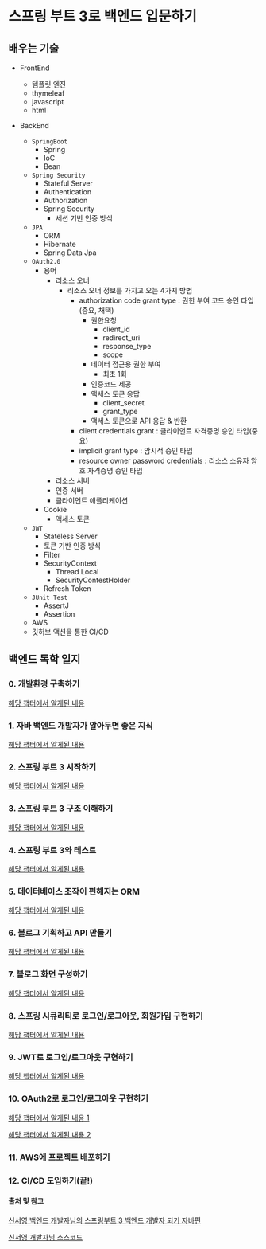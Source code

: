 # 스프링 부트 3로 백엔드 입문하기

## 배우는 기술

- FrontEnd
  - 템플릿 엔진
  - thymeleaf
  - javascript
  - html

- BackEnd
  - `SpringBoot`
    - Spring
    - IoC
    - Bean
  - `Spring Security`
    - Stateful Server  
    - Authentication
    - Authorization
    - Spring Security
      - 세션 기반 인증 방식
  - `JPA`
    - ORM
    - Hibernate
    - Spring Data Jpa
  - `OAuth2.0`
    - 용어
      - 리소스 오너
        - 리소스 오너 정보를 가지고 오는 4가지 방법
          - authorization code grant type : 권한 부여 코드 승인 타입(중요, 채택)
            - 권한요청
              - client_id
              - redirect_uri
              - response_type
              - scope
            - 데이터 접근용 권한 부여
              - 최초 1회
            - 인증코드 제공
            - 액세스 토큰 응답
              - client_secret
              - grant_type
            - 액세스 토큰으로 API 응답 & 반환
          - client credentials grant : 클라이언트 자격증명 승인 타입(중요)
          - implicit grant type : 암시적 승인 타입
          - resource owner password credentials : 리소스 소유자 암호 자격증명 승인 타입
      - 리소스 서버
      - 인증 서버
      - 클라이언트 애플리케이션
    - Cookie
      - 액세스 토큰
  - `JWT`
    - Stateless Server
    - 토큰 기반 인증 방식
    - Filter
    - SecurityContext
      - Thread Local 
      - SecurityContestHolder
    - Refresh Token
  - `JUnit Test`
    - AssertJ
    - Assertion
  - AWS
  - 깃허브 액션을 통한 CI/CD

## 백엔드 독학 일지

### 0. 개발환경 구축하기

[해당 챕터에서 알게된 내용](https://velog.io/@jaegeunsong_1997/%EC%8A%A4%ED%94%84%EB%A7%81%EB%B6%80%ED%8A%B8-%EB%8F%85%ED%95%99-1-Build-System-gradle%EA%B3%BC-maven%EC%B0%A8%EC%9D%B4)

### 1. 자바 백엔드 개발자가 알아두면 좋은 지식

[해당 챕터에서 알게된 내용](https://velog.io/@jaegeunsong_1997/%EC%8A%A4%ED%94%84%EB%A7%81%EB%B6%80%ED%8A%B8-%EB%8F%85%ED%95%99-1%EC%9E%A5-%EC%9E%90%EB%B0%94-%EB%B0%B1%EC%97%94%EB%93%9C-%EA%B0%9C%EB%B0%9C%EC%9E%90%EA%B0%80-%EC%95%8C%EC%95%84%EB%91%90%EB%A9%B4-%EC%A2%8B%EC%9D%80-%EC%A7%80%EC%8B%9D)

### 2. 스프링 부트 3 시작하기

[해당 챕터에서 알게된 내용](https://velog.io/@jaegeunsong_1997/%EC%8A%A4%ED%94%84%EB%A7%81%EB%B6%80%ED%8A%B8-%EB%8F%85%ED%95%99-2%EC%9E%A5-%EC%8A%A4%ED%94%84%EB%A7%81%EB%B6%80%ED%8A%B8-3-%EC%8B%9C%EC%9E%91%ED%95%98%EA%B8%B0)

### 3. 스프링 부트 3 구조 이해하기

[해당 챕터에서 알게된 내용](https://velog.io/@jaegeunsong_1997/%EC%8A%A4%ED%94%84%EB%A7%81%EB%B6%80%ED%8A%B8-%EB%8F%85%ED%95%99-3%EC%9E%A5-%EC%8A%A4%ED%94%84%EB%A7%81%EB%B6%80%ED%8A%B8-3-%EA%B5%AC%EC%A1%B0-%EC%9D%B4%ED%95%B4%ED%95%98%EA%B8%B0)

### 4. 스프링 부트 3와 테스트

[해당 챕터에서 알게된 내용](https://velog.io/@jaegeunsong_1997/%EC%8A%A4%ED%94%84%EB%A7%81%EB%B6%80%ED%8A%B8-%EB%8F%85%ED%95%99-4%EC%9E%A5-%EC%8A%A4%ED%94%84%EB%A7%81%EB%B6%80%ED%8A%B8-3%EC%99%80-%ED%85%8C%EC%8A%A4%ED%8A%B8)

### 5. 데이터베이스 조작이 편해지는 ORM

[해당 챕터에서 알게된 내용](https://velog.io/@jaegeunsong_1997/%EC%8A%A4%ED%94%84%EB%A7%81%EB%B6%80%ED%8A%B8-%EB%8F%85%ED%95%99-5%EC%9E%A5-%EB%8D%B0%EC%9D%B4%ED%84%B0%EB%B2%A0%EC%9D%B4%EC%8A%A4%EC%99%80-%EC%A1%B0%EC%9E%91%EC%9D%B8-%ED%8E%B8%ED%95%B4%EC%A7%80%EB%8A%94-ORM)

### 6. 블로그 기획하고 API 만들기

[해당 챕터에서 알게된 내용](https://velog.io/@jaegeunsong_1997/%EC%8A%A4%ED%94%84%EB%A7%81%EB%B6%80%ED%8A%B8-%EB%8F%85%ED%95%99-6%EC%9E%A5-%EB%B8%94%EB%A1%9C%EA%B7%B8-%EA%B8%B0%ED%9A%8D%ED%95%98%EA%B3%A0-API-%EB%A7%8C%EB%93%A4%EA%B8%B0)

### 7. 블로그 화면 구성하기

[해당 챕터에서 알게된 내용](https://velog.io/@jaegeunsong_1997/%EC%8A%A4%ED%94%84%EB%A7%81%EB%B6%80%ED%8A%B8-%EB%8F%85%ED%95%99-7%EC%9E%A5-%EB%B8%94%EB%A1%9C%EA%B7%B8-%ED%99%94%EB%A9%B4-%EA%B5%AC%EC%84%B1%ED%95%98%EA%B8%B0)

### 8. 스프링 시큐리티로 로그인/로그아웃, 회원가입 구현하기

[해당 챕터에서 알게된 내용](https://velog.io/@jaegeunsong_1997/%EC%8A%A4%ED%94%84%EB%A7%81%EB%B6%80%ED%8A%B8-%EB%8F%85%ED%95%99-8%EC%9E%A5-%EC%8A%A4%ED%94%84%EB%A7%81-%EC%8B%9C%ED%81%90%EB%A6%AC%ED%8B%B0%EB%A1%9C-%EB%A1%9C%EA%B7%B8%EC%9D%B8%EB%A1%9C%EA%B7%B8%EC%95%84%EC%9B%83-%ED%9A%8C%EC%9B%90%EA%B0%80%EC%9E%85-%EA%B5%AC%ED%98%84%ED%95%98%EA%B8%B0)

### 9. JWT로 로그인/로그아웃 구현하기

[해당 챕터에서 알게된 내용](https://velog.io/@jaegeunsong_1997/%EC%8A%A4%ED%94%84%EB%A7%81%EB%B6%80%ED%8A%B8-%EB%8F%85%ED%95%99-9%EC%9E%A5-JWT%EB%A1%9C-%EB%A1%9C%EA%B7%B8%EC%9D%B8%EB%A1%9C%EA%B7%B8%EC%95%84%EC%9B%83-%EA%B5%AC%ED%98%84%ED%95%98%EA%B8%B0)

### 10. OAuth2로 로그인/로그아웃 구현하기

[해당 챕터에서 알게된 내용 1](https://velog.io/@jaegeunsong_1997/%EC%8A%A4%ED%94%84%EB%A7%81%EB%B6%80%ED%8A%B8-%EB%8F%85%ED%95%99-10%EC%9E%A5-OAuth2%EB%A1%9C-%EB%A1%9C%EA%B7%B8%EC%9D%B8%EB%A1%9C%EA%B7%B8%EC%95%84%EC%9B%83-%EA%B5%AC%ED%98%84%ED%95%98%EA%B8%B0-a)

[해당 챕터에서 알게된 내용 2](https://velog.io/@jaegeunsong_1997/%EC%8A%A4%ED%94%84%EB%A7%81%EB%B6%80%ED%8A%B8-%EB%8F%85%ED%95%99-10%EC%9E%A5-OAuth2%EB%A1%9C-%EB%A1%9C%EA%B7%B8%EC%9D%B8%EB%A1%9C%EA%B7%B8%EC%95%84%EC%9B%83-%EA%B5%AC%ED%98%84%ED%95%98%EA%B8%B0-b)

### 11. AWS에 프로젝트 배포하기

### 12. CI/CD 도입하기(끝!)

#### 출처 및 참고

[신서영 백엔드 개발자님의 스프링부트 3 백엔드 개발자 되기 자바편](https://github.com/shinsunyoung/springboot-developer)

[신서영 개발자님 소스코드](https://github.com/shinsunyoung/springboot-developer) 